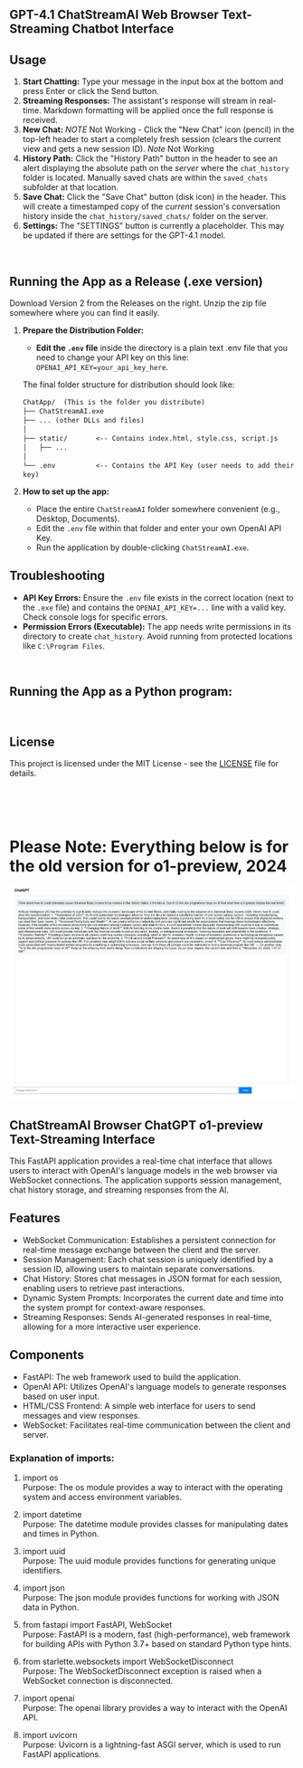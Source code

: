 ## GPT-4.1 ChatStreamAI Web Browser Text-Streaming Chatbot Interface

## Usage

1.  **Start Chatting:** Type your message in the input box at the bottom and press Enter or click the Send button.
2.  **Streaming Responses:** The assistant's response will stream in real-time. Markdown formatting will be applied once the full response is received.
3.  **New Chat:** *NOTE* Not Working - Click the "New Chat" icon (pencil) in the top-left header to start a completely fresh session (clears the current view and gets a new session ID). *Note* Not Working
4.  **History Path:** Click the "History Path" button in the header to see an alert displaying the absolute path on the *server* where the `chat_history` folder is located. Manually saved chats are within the `saved_chats` subfolder at that location.
5.  **Save Chat:** Click the "Save Chat" button (disk icon) in the header. This will create a timestamped copy of the *current* session's conversation history inside the `chat_history/saved_chats/` folder on the server.
6.  **Settings:** The "SETTINGS" button is currently a placeholder. This may be updated if there are settings for the GPT-4.1 model.

<br>

## Running the App as a Release (.exe version)

Download Version 2 from the Releases on the right. Unzip the zip file somewhere where you can find it easily.

1.  **Prepare the Distribution Folder:**
    *   **Edit the `.env` file** inside the directory is a plain text .env file that you need to change your API key on this line: `OPENAI_API_KEY=your_api_key_here`.

    The final folder structure for distribution should look like:
    ```
    ChatApp/  (This is the folder you distribute)
    ├── ChatStreamAI.exe
    ├── ... (other DLLs and files)
    │
    ├── static/       <-- Contains index.html, style.css, script.js
    │   ├── ...
    │
    └── .env          <-- Contains the API Key (user needs to add their key)
    ```

2.  **How to set up the app:**
    *   Place the entire `ChatStreamAI` folder somewhere convenient (e.g., Desktop, Documents).
    *   Edit the `.env` file within that folder and enter your own OpenAI API Key.
    *   Run the application by double-clicking `ChatStreamAI.exe`.

## Troubleshooting

*   **API Key Errors:** Ensure the `.env` file exists in the correct location (next to the `.exe` file) and contains the `OPENAI_API_KEY=...` line with a valid key. Check console logs for specific errors.
*   **Permission Errors (Executable):** The app needs write permissions in its directory to create `chat_history`. Avoid running from protected locations like `C:\Program Files`.

<br>

## Running the App as a Python program:


<br>

## License

This project is licensed under the MIT License - see the [LICENSE](LICENSE) file for details.

<br>

<br>

<br>

# Please Note: Everything below is for the old version for o1-preview, 2024

<img src="https://raw.githubusercontent.com/alby13/ChatStreamAI/refs/heads/main/screenshot.jpg">

## ChatStreamAI Browser ChatGPT o1-preview Text-Streaming Interface
This FastAPI application provides a real-time chat interface that allows users to interact with OpenAI's language models in the web browser via WebSocket connections. The application supports session management, chat history storage, and streaming responses from the AI.

## Features

- WebSocket Communication: Establishes a persistent connection for real-time message exchange between the client and the server.<br>
- Session Management: Each chat session is uniquely identified by a session ID, allowing users to maintain separate conversations.<br>
- Chat History: Stores chat messages in JSON format for each session, enabling users to retrieve past interactions.<br>
- Dynamic System Prompts: Incorporates the current date and time into the system prompt for context-aware responses.<br>
- Streaming Responses: Sends AI-generated responses in real-time, allowing for a more interactive user experience.<br>

## Components

- FastAPI: The web framework used to build the application.<br>
- OpenAI API: Utilizes OpenAI's language models to generate responses based on user input.<br>
- HTML/CSS Frontend: A simple web interface for users to send messages and view responses.<br>
- WebSocket: Facilitates real-time communication between the client and server.<br>

### Explanation of imports:

1. import os<br>
Purpose: The os module provides a way to interact with the operating system and access environment variables.

2. import datetime<br>
Purpose: The datetime module provides classes for manipulating dates and times in Python.

3. import uuid<br>
Purpose: The uuid module provides functions for generating unique identifiers.

4. import json<br>
Purpose: The json module provides functions for working with JSON data in Python.

5. from fastapi import FastAPI, WebSocket<br>
Purpose: FastAPI is a modern, fast (high-performance), web framework for building APIs with Python 3.7+ based on standard Python type hints.

6. from starlette.websockets import WebSocketDisconnect<br>
Purpose: The WebSocketDisconnect exception is raised when a WebSocket connection is disconnected.

7. import openai<br>
Purpose: The openai library provides a way to interact with the OpenAI API.

8. import uvicorn<br>
Purpose: Uvicorn is a lightning-fast ASGI server, which is used to run FastAPI applications.
